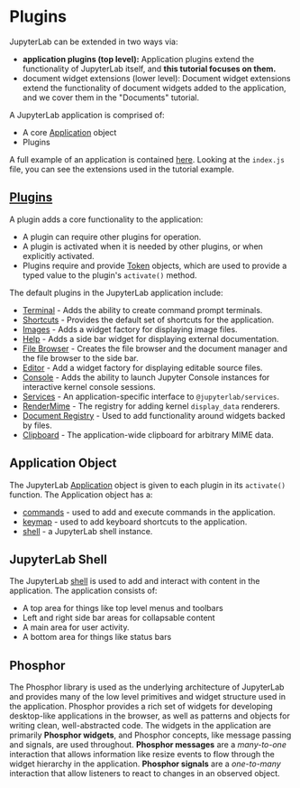 # Plugins

JupyterLab can be extended in two ways via:

- **application plugins (top level):** Application plugins extend the
  functionality of JupyterLab itself, and **this tutorial focuses on them.**
- document widget extensions (lower level): Document widget extensions extend
  the functionality of document widgets added to the application, and we cover
  them in the "Documents" tutorial.

A JupyterLab application is comprised of:
- A core [Application](https://github.com/phosphorjs/phosphide/blob/master/src/core/application.ts) object
- Plugins

A full example of an application is contained [here](https://github.com/jupyter/jupyterlab/tree/master/examples/lab).
Looking at the `index.js` file, you can see the extensions 
used in the tutorial example.

## [Plugins](http://phosphorjs.github.io/phosphor/api/interfaces/_ui_application_.application.iplugin.html)
A plugin adds a core functionality to the application:
- A plugin can require other plugins for operation.
- A plugin is activated when it is needed by other plugins, or when explicitly
activated.
- Plugins require and provide [Token](http://phosphorjs.github.io/phosphor/api/classes/_core_token_.token.html) objects, which are used to provide
a typed value to the plugin's `activate()` method.

The default plugins in the JupyterLab application include:
- [Terminal](http://jupyterlab.github.io/jupyterlab/modules/_terminal_plugin_.html) - Adds the ability to create command prompt terminals.
- [Shortcuts](http://jupyterlab.github.io/jupyterlab/modules/_shortcuts_plugin_.html) - Provides the default set of shortcuts for the application.
- [Images](http://jupyterlab.github.io/jupyterlab/modules/_imagewidget_plugin_.html) - Adds a widget factory for displaying image files.
- [Help](http://jupyterlab.github.io/jupyterlab/modules/_help_plugin_.html) - Adds a side bar widget for displaying external documentation.
- [File Browser](http://jupyterlab.github.io/jupyterlab/modules/_filebrowser_plugin_.html) - Creates the file browser and the document manager and the file browser to the side bar.
- [Editor](http://jupyterlab.github.io/jupyterlab/modules/_editorwidget_plugin_.html) - Add a widget factory for displaying editable source files.
- [Console](http://jupyterlab.github.io/jupyterlab/modules/_console_plugin_.html) - Adds the ability to launch Jupyter Console instances for
interactive kernel console sessions.
- [Services](http://jupyterlab.github.io/jupyterlab/modules/_services_plugin_.html#servicesprovider) - An application-specific interface to `@jupyterlab/services`.
- [RenderMime](http://jupyterlab.github.io/jupyterlab/modules/_rendermime_plugin_.html#rendermimeprovider) - The registry for adding kernel `display_data` renderers.
- [Document Registry](http://jupyterlab.github.io/jupyterlab/modules/_docregistry_plugin_.html#docregistryprovider) - Used to add functionality around widgets backed by files.
- [Clipboard](http://jupyterlab.github.io/jupyterlab/modules/_clipboard_plugin_.html#clipboardprovider) - The application-wide clipboard for arbitrary MIME data.

## Application Object
The JupyterLab [Application](http://phosphorjs.github.io/phosphor/api/classes/_ui_application_.application.html) object is given to each plugin in 
its `activate()` function.  The Application object has a:
- [commands](http://phosphorjs.github.io/phosphor/api/classes/_ui_application_.application.html#commands) - used to add and execute commands in the application. 
- [keymap](http://phosphorjs.github.io/phosphor/api/classes/_ui_application_.application.html#keymap) - used to add keyboard shortcuts to the application.
- [shell](http://phosphorjs.github.io/phosphor/api/classes/_ui_application_.application.html#shell) - a JupyterLab shell instance.

## JupyterLab Shell
The JupyterLab [shell](http://jupyterlab.github.io/jupyterlab/classes/_application_shell_.applicationshell.html) is used to add and interact with content in the 
application.  The application consists of:

- A top area for things like top level menus and toolbars
- Left and right side bar areas for collapsable content
- A main area for user activity.
- A bottom area for things like status bars

## Phosphor
The Phosphor library is used as the underlying architecture of JupyterLab and provides 
many of the low level primitives and widget structure used in the application.
Phosphor provides a rich set of widgets for developing desktop-like applications
in the browser, as well as patterns and objects for writing clean, 
well-abstracted code.  The widgets in the application are primarily **Phosphor 
widgets**, and Phosphor concepts, like message passing and signals, are used
throughout.  **Phosphor messages** are a *many-to-one* interaction that allows
information like resize events to flow through the widget hierarchy in 
the application.  **Phosphor signals** are a *one-to-many* interaction that allow
listeners to react to changes in an observed object.

